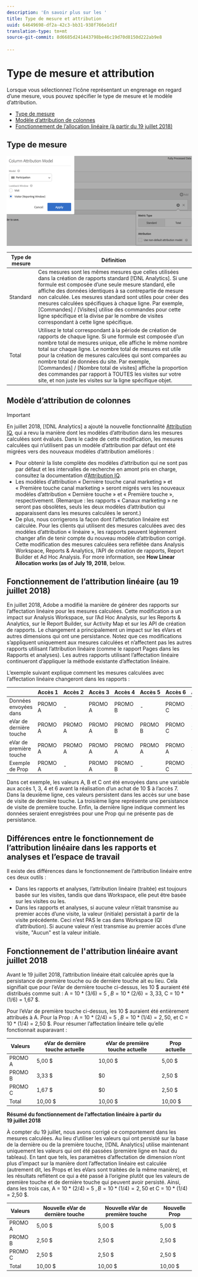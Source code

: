 ```yaml
---
description: 'En savoir plus sur les '
title: Type de mesure et attribution
uuid: 64649698-df2a-42c3-bb31-938f766e1d1f
translation-type: tm+mt
source-git-commit: 8d6685d241443798be46c19d70d8150d222ab9e8

---
```



# Type de mesure et attribution

Lorsque vous sélectionnez l’icône représentant un engrenage en regard d’une mesure, vous pouvez spécifier le type de mesure et le modèle d’attribution.

* [Type de mesure](/help/components/c-calcmetrics/c-workflow/cm-workflow/c-build-metrics/m-metric-type-alloc.md#section_34A86FB402F94E988724232283BF18B7)
* [Modèle d’attribution de colonnes](/help/components/c-calcmetrics/c-workflow/cm-workflow/c-build-metrics/m-metric-type-alloc.md#section_F9690FD1943B403AB28E2FAC54EFE032)
* [Fonctionnement de l’allocation linéaire (à partir du 19 juillet 2018)](/help/components/c-calcmetrics/c-workflow/cm-workflow/c-build-metrics/m-metric-type-alloc.md#section_EDBB2E14A6C248C5A79C0913C02D7CA1)

## Type de mesure

![](assets/cm_type_alloc.png)

| Type de mesure | Définition |
|---|---|
| Standard | Ces mesures sont les mêmes mesures que celles utilisées dans la création de rapports standard [!DNL Analytics]. Si une formule est composée d’une seule mesure standard, elle affiche des données identiques à sa contrepartie de mesure non calculée. Les mesures standard sont utiles pour créer des mesures calculées spécifiques à chaque ligne. Par exemple, [Commandes] / [Visites] utilise des commandes pour cette ligne spécifique et la divise par le nombre de visites correspondant à cette ligne spécifique. |
| Total | Utilisez le total correspondant à la période de création de rapports de chaque ligne. Si une formule est composée d’un nombre total de mesures unique, elle affiche le même nombre total sur chaque ligne. Le nombre total de mesures est utile pour la création de mesures calculées qui sont comparées au nombre total de données du site. Par exemple, [Commandes] / [Nombre total de visites] affiche la proportion des commandes par rapport à TOUTES les visites sur votre site, et non juste les visites sur la ligne spécifique objet. |

## Modèle d’attribution de colonnes

>[!IMPORTANT]
>
>En juillet 2018, [!DNL Analytics] a ajouté la nouvelle fonctionnalité [Attribution IQ](https://docs.adobe.com/content/help/en/analytics/analyze/analysis-workspace/panels/attribution/attribution.html), qui a revu la manière dont les modèles d’attribution dans les mesures calculées sont évalués. Dans le cadre de cette modification, les mesures calculées qui n’utilisent pas un modèle d’attribution par défaut ont été migrées vers des nouveaux modèles d’attribution améliorés :
>
>* Pour obtenir la liste complète des modèles d’attribution qui ne sont pas par défaut et les intervalles de recherche en amont pris en charge, consultez la documentation d’[Attribution IQ](https://docs.adobe.com/content/help/en/analytics/analyze/analysis-workspace/panels/attribution/attribution.html).
>* Les modèles d’attribution « Dernière touche canal marketing » et « Première touche canal marketing » seront migrés vers les nouveaux modèles d’attribution « Dernière touche » et « Première touche », respectivement. (Remarque : les rapports « Canaux marketing » ne seront pas obsolètes, seuls les deux modèles d’attribution qui apparaissent dans les mesures calculées le seront.)
>* De plus, nous corrigerons la façon dont l’affectation linéaire est calculée. Pour les clients qui utilisent des mesures calculées avec des modèles d’attribution « linéaire », les rapports peuvent légèrement changer afin de tenir compte du nouveau modèle d’attribution corrigé. Cette modification des mesures calculées sera reflétée dans Analysis Workspace, Reports &amp; Analytics, l’API de création de rapports, Report Builder et Ad Hoc Analysis. For more information, see **How Linear Allocation works (as of July 19, 2018**, below.
>



## Fonctionnement de l’attribution linéaire (au 19 juillet 2018)

En juillet 2018, Adobe a modifié la manière de générer des rapports sur l’affectation linéaire pour les mesures calculées. Cette modification a un impact sur Analysis Workspace, sur l’Ad Hoc Analysis, sur les Reports &amp; Analytics, sur le Report Builder, sur Activity Map et sur les API de création de rapports. Le changement a principalement un impact sur les eVars et autres dimensions qui ont une persistance. Notez que ces modifications s’appliquent uniquement aux mesures calculées et n’affectent pas les autres rapports utilisant l’attribution linéaire (comme le rapport Pages dans les Rapports et analyses). Les autres rapports utilisant l’affectation linéaire continueront d’appliquer la méthode existante d’affectation linéaire.

L’exemple suivant explique comment les mesures calculées avec l’affectation linéaire changeront dans les rapports :

|  | Accès 1 | Accès 2 | Accès 3 | Accès 4 | Accès 5 | Accès 6 | Accès 7 |
|--- |--- |--- |--- |--- |--- |--- |--- |
| Données envoyées dans | PROMO A | - | PROMO A | PROMO B | - | PROMO C | 10 $ |
| eVar de dernière touche | PROMO A | PROMO A | PROMO A | PROMO B | PROMO B | PROMO C | 10 $ |
| eVar de première touche | PROMO A | PROMO A | PROMO A | PROMO A | PROMO A | PROMO A | 10 $ |
| Exemple de Prop | PROMO A | - | PROMO A | PROMO B | - | PROMO C | 10 $ |

Dans cet exemple, les valeurs A, B et C ont été envoyées dans une variable aux accès 1, 3, 4 et 6 avant la réalisation d’un achat de 10 $ à l’accès 7. Dans la deuxième ligne, ces valeurs persistent dans les accès sur une base de visite de dernière touche. La troisième ligne représente une persistance de visite de première touche. Enfin, la dernière ligne indique comment les données seraient enregistrées pour une Prop qui ne présente pas de persistance.

## Différences entre le fonctionnement de l’attribution linéaire dans les rapports et analyses et l’espace de travail

Il existe des différences dans le fonctionnement de l’attribution linéaire entre ces deux outils :

* Dans les rapports et analyses, l’attribution linéaire (traitée) est toujours basée sur les visites, tandis que dans Workspace, elle peut être basée sur les visites ou les.
* Dans les rapports et analyses, si aucune valeur n’était transmise au premier accès d’une visite, la valeur (initiale) persistait à partir de la visite précédente. Ceci n’est PAS le cas dans Workspace (QI d’attribution). Si aucune valeur n’est transmise au premier accès d’une visite, &quot;Aucun&quot; est la valeur initiale.

## Fonctionnement de l&#39;attribution linéaire avant juillet 2018

Avant le 19 juillet 2018, l’attribution linéaire était calculée après que la persistance de première touche ou de dernière touche ait eu lieu. Cela signifiait que pour l’eVar de dernière touche ci-dessus, les 10 $ auraient été distribués comme suit : A = 10 * (3/6) = 5 $, B = 10 * (2/6) = 3,33 $, C = 10 * (1/6) = 1,67 $.

Pour l’eVar de première touche ci-dessus, les 10 $ auraient été entièrement attribués à A. Pour la Prop : A = 10 * (2/4) = 5 $, B = 10 * (1/4) = 2,50 $, et C = 10 * (1/4) = 2,50 $. Pour résumer l’affectation linéaire telle qu’elle fonctionnait auparavant :

| Valeurs | eVar de dernière touche actuelle | eVar de première touche actuelle | Prop actuelle |
|---|---|---|---|
| PROMO A | 5,00 $ | 10,00 $ | 5,00 $ |
| PROMO B | 3,33 $ | $0 | 2,50 $ |
| PROMO C | 1,67 $ | $0 | 2,50 $ |
| Total | 10,00 $ | 10,00 $ | 10,00 $ |

**Résumé du fonctionnement de l’affectation linéaire à partir du 19 juillet 2018**

À compter du 19 juillet, nous avons corrigé ce comportement dans les mesures calculées. Au lieu d’utiliser les valeurs qui ont persisté sur la base de la dernière ou de la première touche, [!DNL Analytics] utilise maintenant uniquement les valeurs qui ont été passées (première ligne en haut du tableau). En tant que tels, les paramètres d’affectation de dimension n’ont plus d’impact sur la manière dont l’affectation linéaire est calculée (autrement dit, les Props et les eVars sont traitées de la même manière), et les résultats reflètent ce qui a été passé à l’origine plutôt que les valeurs de première touche et de dernière touche qui peuvent avoir persisté. Ainsi, dans les trois cas, A = 10 * (2/4) = 5 $, B = 10 * (1/4) = 2,50 $ et C = 10 * (1/4) = 2,50 $.

| Valeurs | Nouvelle eVar de dernière touche | Nouvelle eVar de première touche | Nouvelle Prop |
|---|---|---|---|
| PROMO A | 5,00 $ | 5,00 $ | 5,00 $ |
| PROMO B | 2,50 $ | 2,50 $ | 2,50 $ |
| PROMO C | 2,50 $ | 2,50 $ | 2,50 $ |
| Total | 10,00 $ | 10,00 $ | 10,00 $ |

